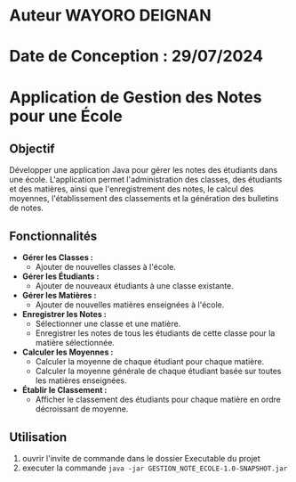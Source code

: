 # Auteur WAYORO DEIGNAN

# Date de Conception :  29/07/2024
# Application de Gestion des Notes pour une École

## Objectif

Développer une application Java pour gérer les notes des étudiants dans une école. L'application permet l'administration des classes, des étudiants et des matières, ainsi que l'enregistrement des notes, le calcul des moyennes, l'établissement des classements et la génération des bulletins de notes.

## Fonctionnalités

- **Gérer les Classes :**
  - Ajouter de nouvelles classes à l'école.
- **Gérer les Étudiants :**
  - Ajouter de nouveaux étudiants à une classe existante.
- **Gérer les Matières :**
  - Ajouter de nouvelles matières enseignées à l'école.
- **Enregistrer les Notes :**
  - Sélectionner une classe et une matière.
  - Enregistrer les notes de tous les étudiants de cette classe pour la matière sélectionnée.
- **Calculer les Moyennes :**
  - Calculer la moyenne de chaque étudiant pour chaque matière.
  - Calculer la moyenne générale de chaque étudiant basée sur toutes les matières enseignées.
- **Établir le Classement :**
  - Afficher le classement des étudiants pour chaque matière en ordre décroissant de moyenne.

## Utilisation
1. ouvrir l'invite de commande dans le dossier  Executable du projet
2. executer la commande 
`java -jar GESTION_NOTE_ECOLE-1.0-SNAPSHOT.jar`
    
